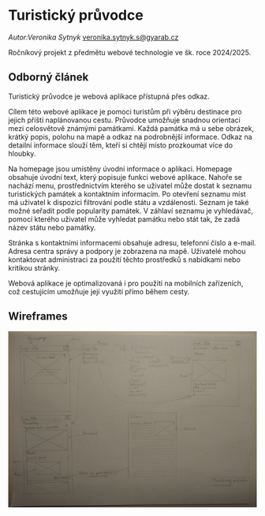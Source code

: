 # Turistický průvodce
*Autor:Veronika Sytnyk* veronika.sytnyk.s@gyarab.cz

Ročníkový projekt z předmětu webové technologie ve šk. roce 2024/2025.

## Odborný článek

Turistický průvodce je webová aplikace přístupná přes odkaz.

Cílem této webové aplikace je pomoci turistům při výběru destinace pro jejich příští naplánovanou cestu. Průvodce umožňuje snadnou orientaci mezi celosvětově známými památkami. Každá památka má u sebe obrázek, krátký popis, polohu na mapě a odkaz na podrobnější informace. Odkaz na detailní informace slouží těm, kteří si chtějí místo prozkoumat více do hloubky.

Na homepage jsou umístěny úvodní informace o aplikaci. Homepage obsahuje úvodní text, který popisuje funkci webové aplikace. Nahoře se nachází menu, prostřednictvím kterého se uživatel může dostat k seznamu turistických památek a kontaktním informacím. Po otevření seznamu míst má uživatel k dispozici filtrování podle státu a vzdálenosti. Seznam je také možné seřadit podle popularity památek. V záhlaví seznamu je vyhledávač, pomocí kterého uživatel může vyhledat památku nebo stát tak, že zadá název státu nebo památky.

Stránka s kontaktními informacemi obsahuje adresu, telefonní číslo a e-mail. Adresa centra správy a podpory je zobrazena na mapě. Uživatelé mohou kontaktovat administraci za použití těchto prostředků s nabídkami nebo kritikou stránky.

Webová aplikace je optimalizovaná i pro použití na mobilních zařízeních, což cestujícím umožňuje její využití přímo během cesty.
## Wireframes 
![Turisticky_pruvodce_wireframes](./Turisticky_pruvodce_wireframes.jpg)
